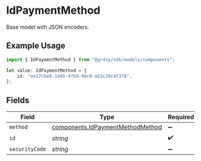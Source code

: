 # IdPaymentMethod

Base model with JSON encoders.

## Example Usage

```typescript
import { IdPaymentMethod } from "@gr4vy/sdk/models/components";

let value: IdPaymentMethod = {
    id: "ee17cbe6-1e6b-47b9-9bc0-ab3c20c4f378",
};
```

## Fields

| Field                                                                                | Type                                                                                 | Required                                                                             | Description                                                                          |
| ------------------------------------------------------------------------------------ | ------------------------------------------------------------------------------------ | ------------------------------------------------------------------------------------ | ------------------------------------------------------------------------------------ |
| `method`                                                                             | [components.IdPaymentMethodMethod](../../models/components/idpaymentmethodmethod.md) | :heavy_minus_sign:                                                                   | N/A                                                                                  |
| `id`                                                                                 | *string*                                                                             | :heavy_check_mark:                                                                   | N/A                                                                                  |
| `securityCode`                                                                       | *string*                                                                             | :heavy_minus_sign:                                                                   | N/A                                                                                  |